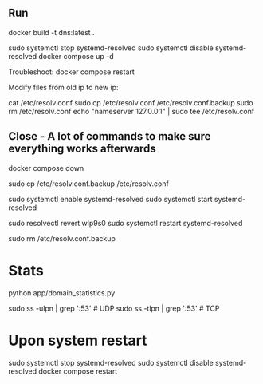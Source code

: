## Run

docker build -t dns:latest .

sudo systemctl stop systemd-resolved
sudo systemctl disable systemd-resolved
docker compose up -d

Troubleshoot: docker compose restart

Modify files from old ip to new ip:

cat /etc/resolv.conf
sudo cp /etc/resolv.conf /etc/resolv.conf.backup
sudo rm /etc/resolv.conf
echo "nameserver 127.0.0.1" | sudo tee /etc/resolv.conf

## Close - A lot of commands to make sure everything works afterwards

docker compose down

sudo cp /etc/resolv.conf.backup /etc/resolv.conf

sudo systemctl enable systemd-resolved
sudo systemctl start systemd-resolved

sudo resolvectl revert wlp9s0
sudo systemctl restart systemd-resolved

sudo rm /etc/resolv.conf.backup

# Stats

python app/domain_statistics.py

sudo ss -ulpn | grep ':53'    # UDP
sudo ss -tlpn | grep ':53'    # TCP

# Upon system restart

sudo systemctl stop systemd-resolved
sudo systemctl disable systemd-resolved
docker compose restart